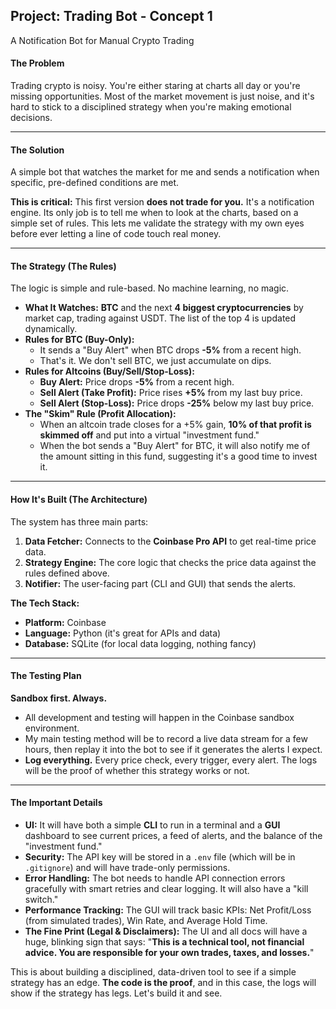 ## **Project: Trading Bot - Concept 1**
A Notification Bot for Manual Crypto Trading

#### **The Problem**

Trading crypto is noisy. You're either staring at charts all day or you're missing opportunities. Most of the market movement is just noise, and it's hard to stick to a disciplined strategy when you're making emotional decisions.

---
#### **The Solution**

A simple bot that watches the market for me and sends a notification when specific, pre-defined conditions are met.

**This is critical:** This first version **does not trade for you.** It's a notification engine. Its only job is to tell me when to look at the charts, based on a simple set of rules. This lets me validate the strategy with my own eyes before ever letting a line of code touch real money.

---
#### **The Strategy (The Rules)**

The logic is simple and rule-based. No machine learning, no magic.

* **What It Watches:** **BTC** and the next **4 biggest cryptocurrencies** by market cap, trading against USDT. The list of the top 4 is updated dynamically.
* **Rules for BTC (Buy-Only):**
    * It sends a "Buy Alert" when BTC drops **-5%** from a recent high.
    * That's it. We don't sell BTC, we just accumulate on dips.
* **Rules for Altcoins (Buy/Sell/Stop-Loss):**
    * **Buy Alert:** Price drops **-5%** from a recent high.
    * **Sell Alert (Take Profit):** Price rises **+5%** from my last buy price.
    * **Sell Alert (Stop-Loss):** Price drops **-25%** below my last buy price.
* **The "Skim" Rule (Profit Allocation):**
    * When an altcoin trade closes for a +5% gain, **10% of that profit is skimmed off** and put into a virtual "investment fund."
    * When the bot sends a "Buy Alert" for BTC, it will also notify me of the amount sitting in this fund, suggesting it's a good time to invest it.

---
#### **How It's Built (The Architecture)**

The system has three main parts:
1.  **Data Fetcher:** Connects to the **Coinbase Pro API** to get real-time price data.
2.  **Strategy Engine:** The core logic that checks the price data against the rules defined above.
3.  **Notifier:** The user-facing part (CLI and GUI) that sends the alerts.

**The Tech Stack:**
* **Platform:** Coinbase
* **Language:** Python (it's great for APIs and data)
* **Database:** SQLite (for local data logging, nothing fancy)

---
#### **The Testing Plan**

**Sandbox first. Always.**
* All development and testing will happen in the Coinbase sandbox environment.
* My main testing method will be to record a live data stream for a few hours, then replay it into the bot to see if it generates the alerts I expect.
* **Log everything.** Every price check, every trigger, every alert. The logs will be the proof of whether this strategy works or not.

---
#### **The Important Details**

* **UI:** It will have both a simple **CLI** to run in a terminal and a **GUI** dashboard to see current prices, a feed of alerts, and the balance of the "investment fund."
* **Security:** The API key will be stored in a `.env` file (which will be in `.gitignore`) and will have trade-only permissions.
* **Error Handling:** The bot needs to handle API connection errors gracefully with smart retries and clear logging. It will also have a "kill switch."
* **Performance Tracking:** The GUI will track basic KPIs: Net Profit/Loss (from simulated trades), Win Rate, and Average Hold Time.
* **The Fine Print (Legal & Disclaimers):** The UI and all docs will have a huge, blinking sign that says: "**This is a technical tool, not financial advice. You are responsible for your own trades, taxes, and losses.**"

This is about building a disciplined, data-driven tool to see if a simple strategy has an edge. **The code is the proof**, and in this case, the logs will show if the strategy has legs. Let's build it and see.
